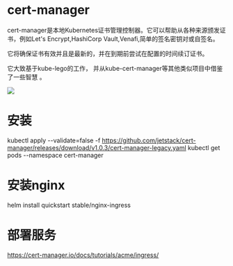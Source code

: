 # cert-manager

cert-manager是本地Kubernetes证书管理控制器。它可以帮助从各种来源颁发证书，例如Let's Encrypt,HashiCorp Vault,Venafi,简单的签名密钥对或自签名。

它将确保证书有效并且是最新的，并在到期前尝试在配置的时间续订证书。

它大致基于kube-lego的工作， 并从kube-cert-manager等其他类似项目中借鉴了一些智慧 。

![](https://cert-manager.io/images/high-level-overview.svg)

# 安装

kubectl apply --validate=false -f https://github.com/jetstack/cert-manager/releases/download/v1.0.3/cert-manager-legacy.yaml
kubectl get pods --namespace cert-manager

# 安装nginx

helm install quickstart stable/nginx-ingress

# 部署服务

https://cert-manager.io/docs/tutorials/acme/ingress/